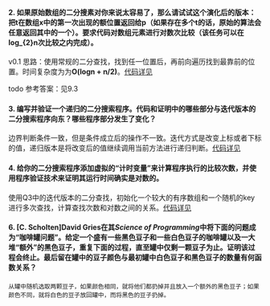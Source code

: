 #### 2. 如果原始数组的二分搜素对你来说太容易了，那么请试试这个演化后的版本：把t在数组x中的第一次出现的额位置返回给p（如果存在多个t的话，原始的算法会任意返回其中的一个）。要求代码对数组元素进行对数次比较（该任务可以在log_{2}n次比较之内完成）。

v0.1 思路：使用常规的二分查找，找到任一位置后，再前向遍历找到最靠前的位置。时间复杂度为为**O(logn + n/2)**。[代码详见](./src/question/Q2.java)

todo 参考答案：见9.3



#### 3. 编写并验证一个递归的二分搜索程序。代码和证明中的哪些部分与迭代版本的二分搜索程序向东？哪些程序部分发生了变化？

边界判断条件一致，但是条件成立后的操作不一致。迭代方式是改变上标或者下标的值，递归版本是将改变后的值继续调用当前方法进行递归判断。[代码详见](./src/question/Q3.java)



#### 4. 给你的二分搜索程序添加虚拟的“计时变量”来计算程序执行的比较次数，并使用程序验证技术来证明其运行时间确实是对数的。

使用Q3中的迭代版本的二分查找，初始化一个较大的有序数组和一个随机的key进行多次查找，计算查找次数和对数之间的关系。[代码详见](./src/question/Q4.java)



#### 6. [C. Scholten]David Gries在其*Science of Programming*中将下面的问题成为“咖啡罐问题”。给定一个盛有一些黑色豆子和一些白色豆子的咖啡罐以及一大堆“额外”的黑色豆子，重复下面的过程，直至罐中仅剩一颗豆子为止。证明该过程会终止。最后留在罐中的豆子颜色与最初罐中白色豆子和黑色豆子的数量有何函数关系？

```
从罐中随机选取两颗豆子，如果颜色相同，就将他们都扔掉并且放入一个额外的黑色豆子；如果颜色不同，就将白色的豆子放回罐中，而将黑色的豆子扔掉。
```

